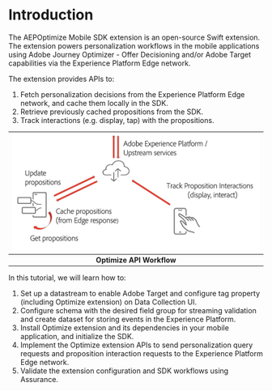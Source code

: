 
# Introduction

The AEPOptimize Mobile SDK extension is an open-source Swift extension. The extension powers personalization workflows in the mobile applications using Adobe Journey Optimizer - Offer Decisioning and/or Adobe Target capabilities via the Experience Platform Edge network.

The extension provides APIs to:

1. Fetch personalization decisions from the Experience Platform Edge network, and cache them locally in the SDK.
2. Retrieve previously cached propositions from the SDK.
3. Track interactions (e.g. display, tap) with the propositions.

| ![Optimize API Workflow](../assets/optimize-api-workflow.png?raw=true) |
| :---: |
| **Optimize API Workflow** |

In this tutorial, we will learn how to:

1. Set up a datastream to enable Adobe Target and configure tag property (including Optimize extension) on Data Collection UI.
2. Configure schema with the desired field group for streaming validation and create dataset for storing events in the Experience Platform.
3. Install Optimize extension and its dependencies in your mobile application, and initialize the SDK.
4. Implement the Optimize extension APIs to send personalization query requests and proposition interaction requests to the Experience Platform Edge network.
5. Validate the extension configuration and SDK workflows using Assurance.